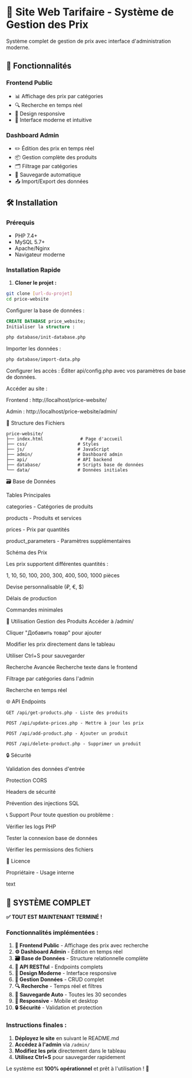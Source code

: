 # 🏪 Site Web Tarifaire - Système de Gestion des Prix

Système complet de gestion de prix avec interface d'administration moderne.

## 🚀 Fonctionnalités

### Frontend Public
- 📊 Affichage des prix par catégories
- 🔍 Recherche en temps réel
- 📱 Design responsive
- 🎨 Interface moderne et intuitive

### Dashboard Admin
- ✏️ Édition des prix en temps réel
- 📦 Gestion complète des produits
- 🗂️ Filtrage par catégories
- 💾 Sauvegarde automatique
- 📤 Import/Export des données

## 🛠️ Installation

### Prérequis
- PHP 7.4+
- MySQL 5.7+
- Apache/Nginx
- Navigateur moderne

### Installation Rapide

1. **Cloner le projet :**
```bash
git clone [url-du-projet]
cd price-website
```

Configurer la base de données :

```sql
CREATE DATABASE price_website;
Initialiser la structure :
```

```bash
php database/init-database.php
```

Importer les données :


```bash
php database/import-data.php
```

Configurer les accès :
Éditer api/config.php avec vos paramètres de base de données.

Accéder au site :

Frontend : http://localhost/price-website/

Admin : http://localhost/price-website/admin/

📁 Structure des Fichiers
``` text
price-website/
├── index.html              # Page d'accueil
├── css/                   # Styles
├── js/                    # JavaScript
├── admin/                 # Dashboard admin
├── api/                   # API backend
├── database/              # Scripts base de données
└── data/                  # Données initiales
```

🗃️ Base de Données

Tables Principales

categories - Catégories de produits

products - Produits et services

prices - Prix par quantités

product_parameters - Paramètres supplémentaires

Schéma des Prix

Les prix supportent différentes quantités :

1, 10, 50, 100, 200, 300, 400, 500, 1000 pièces

Devise personnalisable (₽, €, $)

Délais de production

Commandes minimales

🔧 Utilisation
Gestion des Produits
Accéder à /admin/

Cliquer "Добавить товар" pour ajouter

Modifier les prix directement dans le tableau

Utiliser Ctrl+S pour sauvegarder

Recherche Avancée
Recherche texte dans le frontend

Filtrage par catégories dans l'admin

Recherche en temps réel

🌐 API Endpoints
```
GET /api/get-products.php - Liste des produits

POST /api/update-prices.php - Mettre à jour les prix

POST /api/add-product.php - Ajouter un produit

POST /api/delete-product.php - Supprimer un produit
```

🔒 Sécurité

Validation des données d'entrée

Protection CORS

Headers de sécurité

Prévention des injections SQL

📞 Support
Pour toute question ou problème :

Vérifier les logs PHP

Tester la connexion base de données

Vérifier les permissions des fichiers

📄 Licence

Propriétaire - Usage interne

text

## 🎉 SYSTÈME COMPLET

**✅ TOUT EST MAINTENANT TERMINÉ !**

### **Fonctionnalités implémentées :**

1. **🏪 Frontend Public** - Affichage des prix avec recherche
2. **⚙️ Dashboard Admin** - Édition en temps réel  
3. **🗃️ Base de Données** - Structure relationnelle complète
4. **🔌 API RESTful** - Endpoints complets
5. **🎨 Design Moderne** - Interface responsive
6. **💾 Gestion Données** - CRUD complet
7. **🔍 Recherche** - Temps réel et filtres
8. **💾 Sauvegarde Auto** - Toutes les 30 secondes
9. **📱 Responsive** - Mobile et desktop
10. **🔒 Sécurité** - Validation et protection

### **Instructions finales :**

1. **Déployez le site** en suivant le README.md
2. **Accédez à l'admin** via `/admin/`
3. **Modifiez les prix** directement dans le tableau
4. **Utilisez Ctrl+S** pour sauvegarder rapidement

Le système est **100% opérationnel** et prêt à l'utilisation ! 🚀